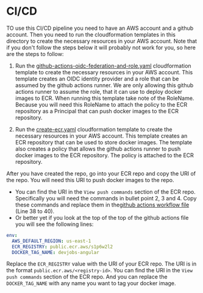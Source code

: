 # CI/CD

TO use this CI/CD pipeline you need to have an AWS account and a github account. Then you need to run the cloudformation templates in this directory to create the necessary resources in your AWS account. Note that if you don't follow the steps below it will probably not work for you, so here are the steps to follow:

1. Run the [github-actions-oidc-federation-and-role.yaml](./github-actions-oidc-federation-and-role.yaml) cloudformation template to create the necessary resources in your AWS account. This template creates an OIDC identity provider and a role that can be assumed by the github actions runner. We are only allowing this github actions runner to assume the role, that it can use to deploy docker images to ECR. When running this template take note of the RoleName. Because you will need this RoleName to attach the policy to the ECR repository as a Principal that can push docker images to the ECR repository.

2. Run the [create-ecr.yaml](./create-ecr.yaml) cloudformation template to create the necessary resources in your AWS account. This template creates an ECR repository that can be used to store docker images. The template also creates a policy that allows the github actions runner to push docker images to the ECR repository. The policy is attached to the ECR repository.

After you have created the repo, go into your ECR repo and copy the URI of the repo. You will need this URI to push docker images to the repo.

- You can find the URI in the `View push commands` section of the ECR repo. Specifically you will need the commands in bullet point 2, 3 and 4. Copy these commands and replace them in the[github actions workflow file](../../.github/workflows/push-to-ecr.yaml) (Line 38 to 40).
- Or better yet if you look at the top of the top of the github actions file you will see the following lines:

```yaml
env:
  AWS_DEFAULT_REGION: us-east-1
  ECR_REGISTRY: public.ecr.aws/s1p6w2l2
  DOCKER_TAG_NAME: devjobs-angular
```

Replace the `ECR_REGISTRY` value with the URI of your ECR repo. The URI is in the format `public.ecr.aws/<registry-id>`. You can find the URI in the `View push commands` section of the ECR repo. And you can replace the `DOCKER_TAG_NAME` with any name you want to tag your docker image.
